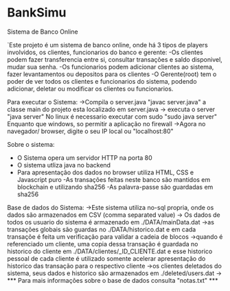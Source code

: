 # BankSimu
Sistema de Banco Online

`Este projeto é um sistema de banco online, onde há 3 tipos de players involvidos, os clientes, funcionarios do banco e gerente:
-Os clientes podem fazer transferencia entre si, consultar transações e saldo disponivel, mudar sua senha.
-Os funcionarios podem adicionar clientes ao sistema, fazer levantamentos ou depositos para os clientes
-O Gerente(root) tem o poder de ver todos os clientes e funcionarios do sistema, podendo adicionar, deletar ou modificar os clientes ou funcionarios.

Para executar o Sistema:
->Compila o server.java "javac server.java"
a classe main do projeto esta localizado em server.java
-> executa o server "java server"
No linux é necessario executar com sudo "sudo java server"
Enquanto que windows, so permitir a aplicação no firewall
->Agora no navegador/ browser, digite o seu IP local ou "localhost:80"


Sobre o sistema:
- O Sistema opera um servidor HTTP na porta 80
- O sistema utliza java no backend
- Para apresentação dos dados no browser utiliza HTML, CSS e Javascript puro 
-As transações feitas neste banco são mantidos em blockchain e utilizando sha256
-As palavra-passe são guardadas em sha256 

Base de dados do Sistema:
->Este sistema utiliza no-sql propria, onde os dados são armazenados em CSV (comma separated value)
-> Os dados de todos os usuario do sistema é armazenado em ./DATA/mainData.dat
->as transações globais são guardas no ./DATA/historico.dat e em cada transaçõe é feita um verificação para validar a cadeia de blocos
->quando é referenciado um cliente, uma copia dessa transação é guardada no historico do cliente em ./DATA/clientes/_ID_CLIENTE.dat
e esse historico pessoal de cada cliente é utilizado somente acelerar apresentação do historico das transação para o respectivo cliente
->os clientes deletados do sistema, seus dados e historico são armazenados em ./deleted/users.dat
-> *** Para mais informações sobre o base de dados consulta "notas.txt" ***
